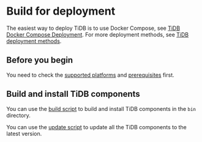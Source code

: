 # Build for deployment

The easiest way to deploy TiDB is to use Docker Compose, see [TiDB Docker Compose Deployment](/how-to/get-started/deploy-tidb-from-docker-compose.md). For more deployment methods, see [TiDB deployment methods](/_index.md).

## Before you begin

You need to check the [supported platforms](/dev-guide/requirements.md#supported-platforms) and [prerequisites](/dev-guide/requirements.md#prerequisites) first.

## Build and install TiDB components

You can use the [build script](/scripts/build.sh) to build and install TiDB components in the `bin` directory.

You can use the [update script](/scripts/update.sh) to update all the TiDB components to the latest version.
